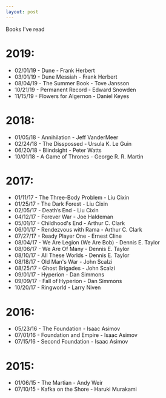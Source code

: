 ```yaml
---
layout: post
---
```


Books I've read

# 2019:
- 02/01/19 - Dune - Frank Herbert
- 03/01/19 - Dune Messiah - Frank Herbert
- 08/04/19 - The Summer Book - Tove Jansson
- 10/21/19 - Permanent Record - Edward Snowden
- 11/15/19 - Flowers for Algernon - Daniel Keyes

# 2018:
- 01/05/18 - Annihilation - Jeff VanderMeer
- 02/24/18 - The Disspossed - Ursula K. Le Guin
- 06/20/18 - Blindsight - Peter Watts
- 10/01/18 - A Game of Thrones - George R. R. Martin

# 2017:
- 01/11/17 - The Three-Body Problem - Liu Cixin
- 01/25/17 - The Dark Forest - Liu Cixin
- 02/05/17 - Death’s End - Liu Cixin
- 04/12/17 - Forever War - Joe Haldeman
- 05/01/17 - Childhood's End - Arthur C. Clark
- 06/01/17 - Rendezvous with Rama - Arthur C. Clark
- 07/27/17 - Ready Player One - Ernest Cline
- 08/04/17 - We Are Legion (We Are Bob) - Dennis E. Taylor
- 08/06/17 - We Are Of Many - Dennis E. Taylor
- 08/10/17 - All These Worlds - Dennis E. Taylor
- 08/18/17 - Old Man's War - John Scalzi
- 08/25/17 - Ghost Brigades - John Scalzi
- 09/01/17 - Hyperion - Dan Simmons
- 09/09/17 - Fall of Hyperion - Dan Simmons
- 10/20/17 - Ringworld - Larry Niven

# 2016:

- 05/23/16 - The Foundation - Isaac Asimov
- 07/01/16 - Foundation and Empire - Isaac Asimov
- 07/15/16 - Second Foundation - Isaac Asimov

# 2015:

- 01/06/15 - The Martian - Andy Weir
- 07/10/15 - Kafka on the Shore - Haruki Murakami
